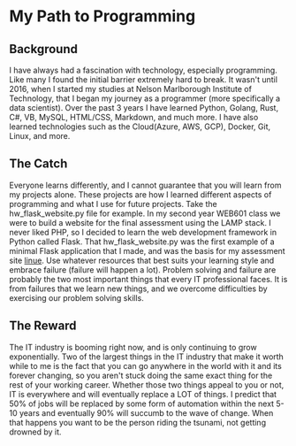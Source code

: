 # My Path to Programming

## Background
I have always had a fascination with technology, especially programming. Like many I found the initial barrier extremely hard to break. It wasn't until 2016, when I started my studies at Nelson Marlborough Institute of Technology, that I began my journey as a programmer (more specifically a data scientist). Over the past 3 years I have learned Python, Golang, Rust, C#, VB, MySQL, HTML/CSS, Markdown, and much more. I have also learned technologies such as the Cloud(Azure, AWS, GCP), Docker, Git, Linux, and more.

## The Catch
Everyone learns differently, and I cannot guarantee that you will learn from my projects alone. These projects are how I learned different aspects of programming and what I use for future projects. Take the hw_flask_website.py file for example. In my second year WEB601 class we were to build a website for the final assessment using the LAMP stack. I never liked PHP, so I decided to learn the web development framework in Python called Flask. That hw_flask_website.py was the first example of a minimal Flask application that I made, and was the basis for my assessment site [linue](https://github.com/OGLinuk/linue). Use whatever resources that best suits your learning style and embrace failure (failure will happen a lot). Problem solving and failure are probably the two most important things that every IT professional faces. It is from failures that we learn new things, and we overcome difficulties by exercising our problem solving skills.

## The Reward
The IT industry is booming right now, and is only continuing to grow exponentially. Two of the largest things in the IT industry that make it worth while to me is the fact that you can go anywhere in the world with it and its forever changing, so you aren't stuck doing the same exact thing for the rest of your working career. Whether those two things appeal to you or not, IT is everywhere and will eventually replace a LOT of things. I predict that 50% of jobs will be replaced by some form of automation within the next 5-10 years and eventually 90% will succumb to the wave of change. When that happens you want to be the person riding the tsunami, not getting drowned by it.
